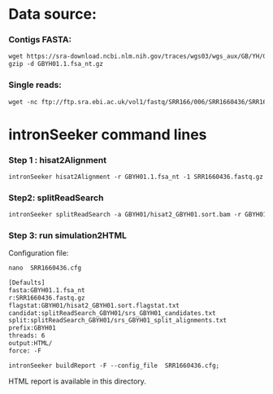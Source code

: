 Data source:
============

### Contigs FASTA: 

```diff
wget https://sra-download.ncbi.nlm.nih.gov/traces/wgs03/wgs_aux/GB/YH/GBYH01/GBYH01.1.fsa_nt.gz
gzip -d GBYH01.1.fsa_nt.gz
```

### Single reads:

```diff
wget -nc ftp://ftp.sra.ebi.ac.uk/vol1/fastq/SRR166/006/SRR1660436/SRR1660436.fastq.gz
```

intronSeeker command lines
============================

### Step 1 : hisat2Alignment

```diff
intronSeeker hisat2Alignment -r GBYH01.1.fsa_nt -1 SRR1660436.fastq.gz  --prefix GBYH01 -o GBYH01 -t 12
```

### Step2: splitReadSearch

```diff
intronSeeker splitReadSearch -a GBYH01/hisat2_GBYH01.sort.bam -r GBYH01.1.fsa_nt --prefix GBYH01 --output splitReadSearch_GBYH01
```

### Step 3: run simulation2HTML

Configuration file:

```diff
nano  SRR1660436.cfg
```


```diff
[Defaults]
fasta:GBYH01.1.fsa_nt
r:SRR1660436.fastq.gz
flagstat:GBYH01/hisat2_GBYH01.sort.flagstat.txt
candidat:splitReadSearch_GBYH01/srs_GBYH01_candidates.txt
split:splitReadSearch_GBYH01/srs_GBYH01_split_alignments.txt
prefix:GBYH01
threads: 6                
output:HTML/
force: -F
```


```diff
intronSeeker buildReport -F --config_file  SRR1660436.cfg;

```

HTML report is available in this directory.
